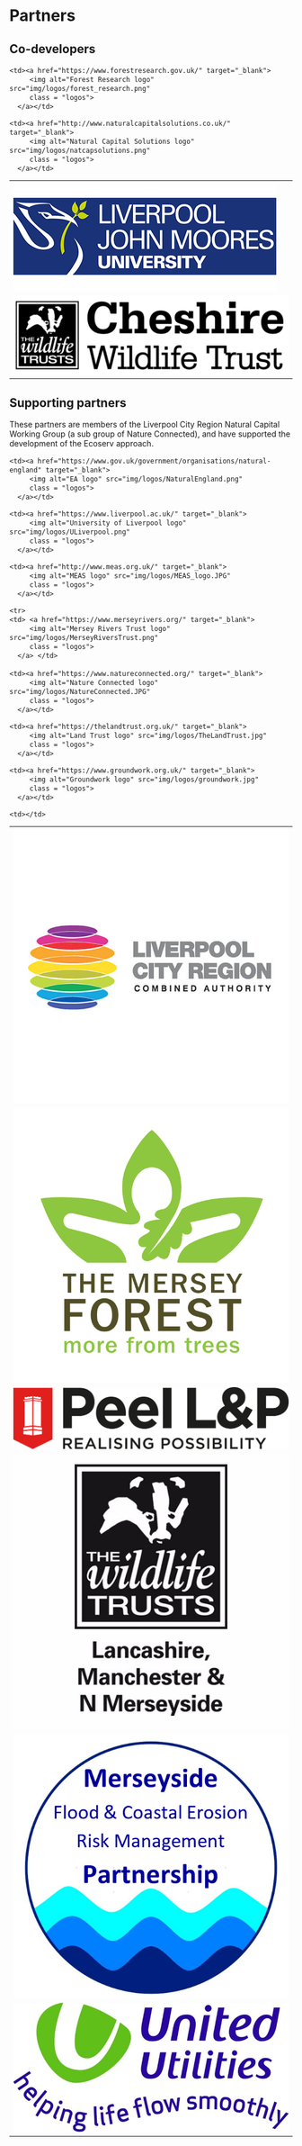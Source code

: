 # Partners

## Co-developers

<table style="display: block; margin-left:auto, margin-right:auto;">
  <tr>
    <td> <a href="https://www.ljmu.ac.uk/" target="_blank">
         <img alt="LJMU logo" src="img/logos/LJMU_logo.jpg"
         class = "logos">
      </a> </td>

    <td><a href="https://www.forestresearch.gov.uk/" target="_blank">
         <img alt="Forest Research logo" src="img/logos/forest_research.png"
         class = "logos">
      </a></td>
   </tr>
   
   <tr>
    <td> <a href="https://www.cheshirewildlifetrust.org.uk/" target="_blank">
         <img alt="CWT logo" src="img/logos/CWTlogo.jpg"
         class = "logos">
      </a> </td>

    <td><a href="http://www.naturalcapitalsolutions.co.uk/" target="_blank">
         <img alt="Natural Capital Solutions logo" src="img/logos/natcapsolutions.png"
         class = "logos">
      </a></td>
   </tr>
   
</table>


## Supporting partners

These partners are members of the Liverpool City Region Natural Capital Working Group (a sub group of Nature Connected), and have supported the development of the Ecoserv approach.

<table style="display: block; margin-left:auto, margin-right:auto;">
    
  <tr>
    <td> <a href="https://www.liverpoolcityregion-ca.gov.uk/" target="_blank">
         <img alt="LCR logo" src="img/logos/LCR_CA.jpg"
         class = "logos">
      </a> </td>

    <td><a href="https://www.gov.uk/government/organisations/natural-england" target="_blank">
         <img alt="EA logo" src="img/logos/NaturalEngland.png"
         class = "logos">
      </a></td>
  </tr>
  
   <tr>
    <td> <a href="https://www.merseyforest.org.uk/" target="_blank">
         <img alt="Mersey Forest logo" src="img/logos/MerseyForest.gif"
         class = "logos">
      </a> </td>

    <td><a href="https://www.liverpool.ac.uk/" target="_blank">
         <img alt="University of Liverpool logo" src="img/logos/ULiverpool.png"
         class = "logos">
      </a></td>
  </tr>
   
  <tr>
    <td> <a href="https://peellandp.co.uk/responsibility" target="_blank">
         <img alt="Peel L&P logo" src="img/logos/Peel.jpg"
         class = "logos">
      </a> </td>

    <td><a href="http://www.meas.org.uk/" target="_blank">
         <img alt="MEAS logo" src="img/logos/MEAS_logo.JPG"
         class = "logos">
      </a></td>
  </tr> 
  
    <tr>
    <td> <a href="https://www.merseyrivers.org/" target="_blank">
         <img alt="Mersey Rivers Trust logo" src="img/logos/MerseyRiversTrust.png"
         class = "logos">
      </a> </td>

    <td><a href="https://www.natureconnected.org/" target="_blank">
         <img alt="Nature Connected logo" src="img/logos/NatureConnected.JPG"
         class = "logos">
      </a></td>
  </tr> 
  
  <tr>
    <td> <a href="https://www.lancswt.org.uk/nature-reserves" target="_blank">
         <img alt="Wildlife Trusts logo" src="img/logos/WildlifeTrusts.jpg"
         class = "logos">
      </a> </td>

    <td><a href="https://thelandtrust.org.uk/" target="_blank">
         <img alt="Land Trust logo" src="img/logos/TheLandTrust.jpg"
         class = "logos">
      </a></td>
  </tr> 
  
  <tr>
    <td> <a href="https://thefloodhub.co.uk/your-local-area/merseyside/" target="_blank">
         <img alt="Flood Hub logo" src="img/logos/FloodHub.png"
         class = "logos">
      </a> </td>

    <td><a href="https://www.groundwork.org.uk/" target="_blank">
         <img alt="Groundwork logo" src="img/logos/groundwork.jpg"
         class = "logos">
      </a></td>
  </tr> 
  
  <tr>
    <td> <a href="https://www.unitedutilities.com/" target="_blank">
         <img alt="United Utilies logo" src="img/logos/UnitedUtilities.jpeg"
         class = "logos">
      </a> </td>

    <td></td>
  </tr>
   
</table>


